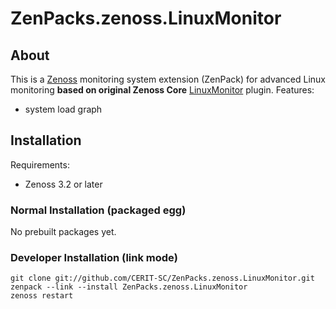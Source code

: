 # ZenPacks.zenoss.LinuxMonitor

## About

This is a [Zenoss](http://www.zenoss.com) monitoring system extension (ZenPack)
for advanced Linux monitoring **based on original Zenoss Core**
[LinuxMonitor](https://github.com/zenoss/ZenPacks.zenoss.LinuxMonitor) plugin.
Features:

* system load graph

## Installation

Requirements:

* Zenoss 3.2 or later

### Normal Installation (packaged egg)

No prebuilt packages yet.

### Developer Installation (link mode)

    git clone git://github.com/CERIT-SC/ZenPacks.zenoss.LinuxMonitor.git
    zenpack --link --install ZenPacks.zenoss.LinuxMonitor
    zenoss restart
